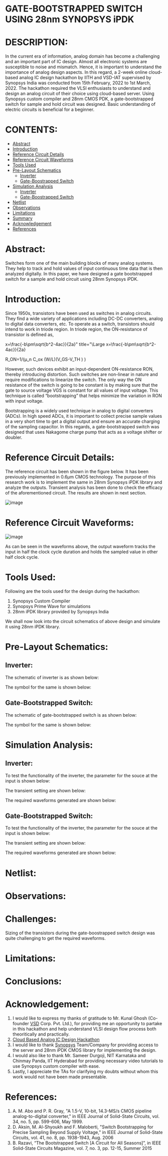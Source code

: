 # GATE-BOOTSTRAPPED SWITCH USING 28nm SYNOPSYS iPDK

# DESCRIPTION:  
In the current era of information, analog domain has become a challenging and an important part of IC design. Almost all electronic systems are susceptible to noise and mismatch. Hence, it is important to understand the importance of analog design aspects. In this regard, a 2-week online cloud-based analog IC design hackathon by IITH and VSD-IAT supervised by Synopsys India was conducted from 15th February, 2022 to 1st March, 2022. The hackathon required the VLSI enthusiasts to understand and design an analog circuit of their choice using cloud-based server. Using Synopsys custom compiler and 28nm CMOS PDK, a gate-bootstrapped switch for sample and hold circuit was designed. Basic understanding of electric circuits is beneficial for a beginner.

# CONTENTS:
- [Abstract](#abstract)  
- [Introduction](#introduction)  
- [Reference Circuit Details](#reference-circuit-details)  
- [Reference Circuit Waveforms](#reference-circuit-waveforms)  
- [Tools Used](#tools-used)  
- [Pre-Layout Schematics](#pre-layout-schematics)  
  - [Inverter](#inverter)  
  - [Gate-Boostrapped Switch](#gate-boostrapped-switch)  
- [Simulation Analysis](#simulation-analysis)  
  - [Inverter](#inverter)  
  - [Gate-Boostrapped Switch](#gate-boostrapped-switch)  
- [Netlist](#netlist)
- [Observations](#observations)
- [Limitations](#limitations)
- [Summary](#summary)  
- [Acknowledgement](#acknowledgement) 
- [References](#references) 
  

# Abstract:  
Switches form one of the main building blocks of many analog systems. They help to track and hold values of input continuous time data that is then analyzed digitally. In this paper, we have designed a gate bootstrapped switch for a sample and hold circuit using 28nm Synopsys iPDK.  

# Introduction:  
Since 1950s, transistors have been used as switches in analog circuits. They find a wide variety of applications including DC-DC converters, analog to digital data converters, etc. To operate as a switch, transistors should intend to work in triode region. In triode region, the ON-resistance of transistor is defined as,  

x=\frac{-b\pm\sqrt{b^2-4ac}}{2a}" title="\Large x=\frac{-b\pm\sqrt{b^2-4ac}}{2a}

R_ON=1/(μ_n C_ox (W/L)(V_GS-V_TH ) )  

However, such devices exhibit an input-dependent ON-resistance RON, thereby introducing distortion. Such switches are non-linear in nature and require modifications to linearize the switch. The only way the ON resistance of the switch is going to be constant is by making sure that the gate to source voltage VGS is constant for all values of input voltage. This technique is called “bootstrapping” that helps minimize the variation in RON with input voltage.  

Bootstrapping is a widely used technique in analog to digital converters (ADCs). In high speed ADCs, it is important to collect precise sample values in a very short time to get a digital output and ensure an accurate charging of the sampling capacitor. In this regards, a gate-bootstrapped switch was designed that uses Nakagome charge pump that acts as a voltage shifter or doubler.  

# Reference Circuit Details:  
The reference circuit has been shown in the figure below. It has been previously implemented in 0.6μm CMOS technology. The purpose of this research work is to implement the same in 28nm Synopsys iPDK library and analyze the outputs. Transient analysis has been done to check the efficacy of the aforementioned circuit. The results are shown in next section.  

![image](https://user-images.githubusercontent.com/88243788/156187307-394a1e18-47df-4b83-9dff-fc81e0db27da.jpg)

# Reference Circuit Waveforms:  

![image](https://user-images.githubusercontent.com/88243788/156188181-747c895a-17e4-411b-8be4-4f1efd482f78.jpg)

As can be seen in the waveforms above, the output waveform tracks the input in half the clock cycle duration and holds the sampled value in other half clock cycle.  

# Tools Used:  
Following are the tools used for the design during the hackathon:
1) Synopsys Custom Compiler
2) Synopsys Prime Wave for simulations
3) 28nm iPDK library provided by Synopsys India

We shall now look into the circuit schematics of above design and simulate it using 28nm iPDK library.  

# Pre-Layout Schematics:  
## Inverter:  
The schematic of inverter is as shown below:  

The symbol for the same is shown below:  

## Gate-Bootstrapped Switch:  
The schematic of gate-bootstrapped switch is as shown below:  

The symbol for the same is shown below:  

# Simulation Analysis:  
## Inverter:  
To test the functionality of the inverter, the parameter for the souce at the input is shown below:  

The transient setting are shown below:  

The required waveforms generated are shown below:  

## Gate-Bootstrapped Switch:  
To test the functionality of the inverter, the parameter for the souce at the input is shown below:  

The transient setting are shown below:  

The required waveforms generated are shown below:  

# Netlist:


# Observations:

# Challenges:
Sizing of the transistors during the gate-boostrapped switch design was quite challenging to get the required waveforms.

# Limitations:

# Conclusions:

# Acknowledgement:  
1) I would like to express my thanks of gratitude to Mr. Kunal Ghosh (Co-founder [VSD](https://www.vlsisystemdesign.com/) Corp. Pvt. Ltd.), for providing me an opportunity to partake in this hackathon and help understand VLSI design flow process both theoritically and practically.  
2) [Cloud Based Analog IC Design Hackathon](https://www.iith.ac.in/events/2022/02/15/Cloud-Based-Analog-IC-Design-Hackathon/)    
3) I would like to thank [Synopsys](https://www.synopsys.com/) Team/Company for providing access to the server and 28nm iPDK CMOS library for implementing the design.
4) I would also like to thank Mr. Sameer Durgoji, NIT Karnataka and Chinmay Panda, IIT Hyderabad for providing necessary video tutorials to use Synopsys custom compiler with ease.  
5) Lastly, I appreciate the TAs for clarifying my doubts without whom this work would not have been made presentable.  

# References:  
1) A. M. Abo and P. R. Gray, "A 1.5-V, 10-bit, 14.3-MS/s CMOS pipeline analog-to-digital converter," in IEEE Journal of Solid-State Circuits, vol. 34, no. 5, pp. 599-606, May 1999.  
2) D. Aksin, M. Al-Shyoukh and F. Maloberti, "Switch Bootstrapping for Precise Sampling Beyond Supply Voltage," in IEEE Journal of Solid-State Circuits, vol. 41, no. 8, pp. 1938-1943, Aug. 2006  
3) B. Razavi, “The Bootstrapped Switch [A Circuit for All Seasons]”, in IEEE Solid-State Circuits Magazine, vol. 7, no. 3, pp. 12-15, Summer 2015  
